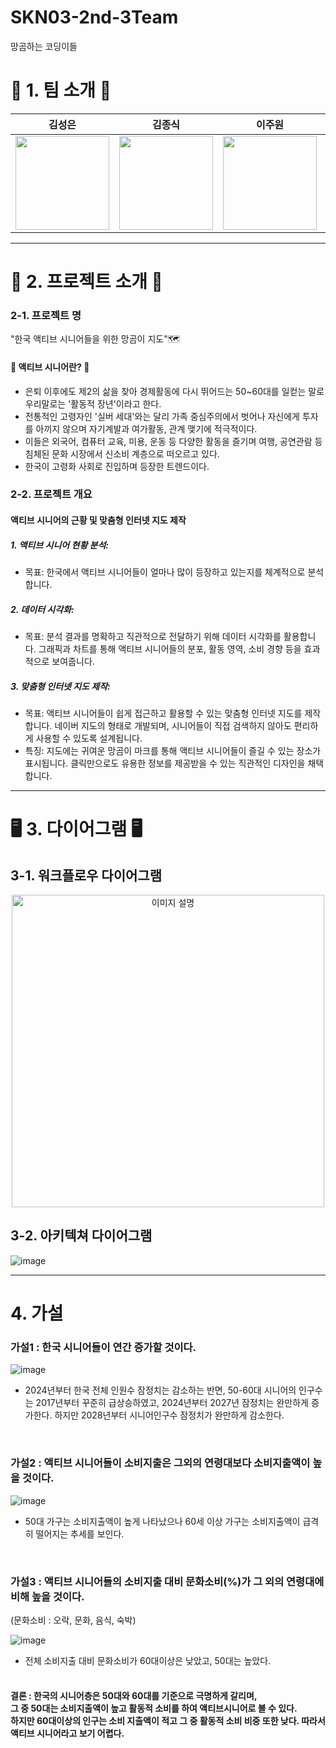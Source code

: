 # SKN03-2nd-3Team
망곰하는 코딩이들

# 🐻 1. 팀 소개 🐻
|김성은|김종식|이주원|최연규|허지원|
|---|---|---|---|---|
|<img src="https://github.com/user-attachments/assets/d28f0fe3-1804-4c2a-b72b-fdd950d749bc"  width="150" height="150"/> |<img src="https://github.com/user-attachments/assets/fb403361-d3b3-4023-9813-183ad7b6b2f7"  width="150" height="150"/> |<img src="https://github.com/user-attachments/assets/d507e286-9575-4b1f-be18-94688a149080"  width="150" height="150"/>  | <img src="https://github.com/user-attachments/assets/5b3f38cc-696e-4d09-8ca9-f93d412a7a17"  width="150" height="150"/> |<img src="https://github.com/user-attachments/assets/d8f438e8-eed8-4763-bdf8-a744b5071d49"  width="150" height="150"/>  |

---

# 📌 2. 프로젝트 소개 📌
### 2-1. 프로젝트 명
"한국 액티브 시니어들을 위한 망곰이 지도"🗺️ 

#### 👴 액티브 시니어란? 👵
- 은퇴 이후에도 제2의 삶을 찾아 경제활동에 다시 뛰어드는 50~60대를 일컫는 말로 우리말로는 '활동적 장년'이라고 한다.
- 전통적인 고령자인 '실버 세대'와는 달리 가족 중심주의에서 벗어나 자신에게 투자를 아끼지 않으며 자기계발과 여가활동, 관계 맺기에 적극적이다.
- 이들은 외국어, 컴퓨터 교육, 미용, 운동 등 다양한 활동을 즐기며 여행, 공연관람 등 침체된 문화 시장에서 신소비 계층으로 떠오르고 있다.
- 한국이 고령화 사회로 진입하며 등장한 트렌드이다.
  <br>
### 2-2. 프로젝트 개요
#### 액티브 시니어의 근황 및 맞춤형 인터넷 지도 제작 
##### 1. 액티브 시니어 현황 분석: <br>
- 목표: 한국에서 액티브 시니어들이 얼마나 많이 등장하고 있는지를 체계적으로 분석합니다.<br>
##### 2. 데이터 시각화:<br>
- 목표: 분석 결과를 명확하고 직관적으로 전달하기 위해 데이터 시각화를 활용합니다. 그래픽과 차트를 통해 액티브 시니어들의 분포, 활동 영역, 소비 경향 등을 효과적으로 보여줍니다.<br>
##### 3. 맞춤형 인터넷 지도 제작: <br>
- 목표: 액티브 시니어들이 쉽게 접근하고 활용할 수 있는 맞춤형 인터넷 지도를 제작합니다. 네이버 지도의 형태로 개발되며, 시니어들이 직접 검색하지 않아도 편리하게 사용할 수 있도록 설계됩니다.
- 특징: 지도에는 귀여운 망곰이 마크를 통해 액티브 시니어들이 즐길 수 있는 장소가 표시됩니다. 클릭만으로도 유용한 정보를 제공받을 수 있는 직관적인 디자인을 채택합니다.<br>

---

# 🖥️ 3. 다이어그램 🖥️
## 3-1. 워크플로우 다이어그램
<p align="center">
  <img src="https://github.com/user-attachments/assets/373d6cbb-a4eb-4fcc-be48-81d4ed0f8a70" alt="이미지 설명" width="500" />
</p>




## 3-2. 아키텍쳐 다이어그램
![image](https://github.com/user-attachments/assets/a269d5d1-49d1-4f78-98b2-cb09884ce2d0)

---

# 4. 가설
### 가설1 : 한국 시니어들이 연간 증가할 것이다.
![image](https://github.com/user-attachments/assets/fc7fa10e-62b7-424c-968b-be84f6e939c5)
- 2024년부터 한국 전체 인원수 잠정치는 감소하는 반면, 50-60대 시니어의 인구수는 2017년부터 꾸준히 급상승하였고, 2024년부터 2027년 잠정치는 완만하게 증가한다. 
하지만 2028년부터 시니어인구수 잠정치가 완만하게 감소한다.
<br>

### 가설2 : 액티브 시니어들이 소비지출은 그외의 연령대보다 소비지출액이 높을 것이다. 
![image](https://github.com/user-attachments/assets/6b92746c-1dbd-4fbb-b7a2-f62147ddee89)
- 50대 가구는 소비지출액이 높게 나타났으나 60세 이상 가구는 소비지출액이 급격히 떨어지는 추세를 보인다.
<br>

### 가설3 : 액티브 시니어들의 소비지출 대비 문화소비(%)가 그 외의 연령대에 비해 높을 것이다. <br> 
<p style="text: center;">
  (문화소비 : 오락, 문화, 음식, 숙박)
</p>

![image](https://github.com/user-attachments/assets/fc9cb3e5-2560-416c-9373-1546279e8281)
- 전체 소비지출 대비 문화소비가 60대이상은 낮았고, 50대는 높았다.
<br><br>

#### 결론 : 한국의 시니어층은 50대와 60대를 기준으로 극명하게 갈리며,<br>그 중 50대는 소비지출액이 높고 활동적 소비를 하여 액티브시니어로 볼 수 있다.<br>하지만 60대이상의 인구는 소비 지출액이 적고 그 중  활동적 소비 비중 또한 낮다. 따라서 액티브 시니어라고 보기 어렵다.






